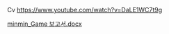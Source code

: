 Cv
https://www.youtube.com/watch?v=DaLE1WC7t9g

[minmin_Game 보고서.docx](https://github.com/minseojo/Android_Studio/files/7109367/minmin_Game.docx)
